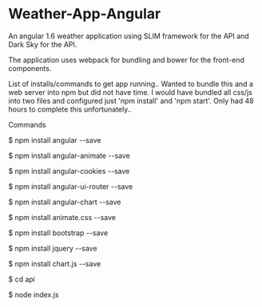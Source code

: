 # Weather-App-Angular
An angular 1.6 weather application using SLIM framework for the API and Dark Sky for the API.

The application uses webpack for bundling and bower for the front-end components.

List of installs/commands to get app running.. Wanted to bundle this and a web server into npm but did not have time. I would have bundled all css/js into two files and configured just 'npm install' and 'npm start'. Only had 48 hours to complete this unfortunately..


Commands

$ npm install angular --save

$ npm install angular-animate --save

$ npm install angular-cookies --save

$ npm install angular-ui-router --save

$ npm install angular-chart --save

$ npm install animate.css --save

$ npm install bootstrap --save

$ npm install jquery --save

$ npm install chart.js --save

$ cd api

$ node index.js
